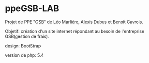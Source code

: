 # ppeGSB-LAB
Projet de PPE "GSB" de Léo Marliére, Alexis Dubus et Benoit Cavrois.

Objetif: création d'un site internet répondant au besoin de l'entreprise GSB(gestion de frais).

design: BootStrap

version de php: 5.4